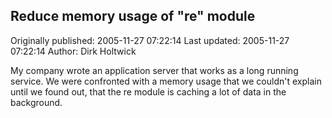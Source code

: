 ## Reduce memory usage of "re" module

Originally published: 2005-11-27 07:22:14
Last updated: 2005-11-27 07:22:14
Author: Dirk Holtwick

My company wrote an application server that works as a long running service. We were confronted with a memory usage that we couldn't explain until we found out, that the re module is caching a lot of data in the background.